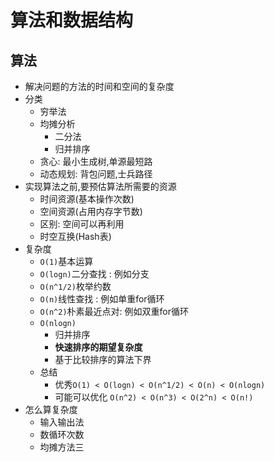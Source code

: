 # 算法和数据结构
## 算法
- 解决问题的方法的时间和空间的复杂度
- 分类
    - 穷举法
    - 均摊分析
        - 二分法
        - 归并排序
    - 贪心: 最小生成树,单源最短路
    - 动态规划: 背包问题,士兵路径
- 实现算法之前,要预估算法所需要的资源
    - 时间资源(基本操作次数)
    - 空间资源(占用内存字节数)
    - 区别: 空间可以再利用
    - 时空互换(Hash表)
- 复杂度
    - `O(1)`基本运算
    - `O(logn)`二分查找 : 例如分支
    - `O(n^1/2)`枚举约数
    - `O(n)`线性查找 : 例如单重for循环
    - `O(n^2)`朴素最近点对: 例如双重for循环
    - `O(nlogn)`
        - 归并排序
        - **快速排序的期望复杂度**
        - 基于比较排序的算法下界
    - 总结
        - 优秀`O(1) < O(logn) < O(n^1/2) < O(n) < O(nlogn)`
        - 可能可以优化 `O(n^2) < O(n^3) < O(2^n) < O(n!)`
- 怎么算复杂度
    - 输入输出法
    - 数循环次数
    - 均摊方法三


